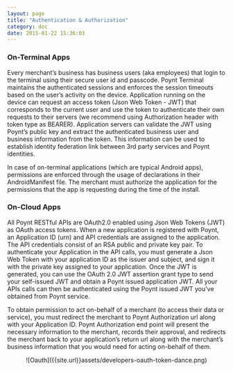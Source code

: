 ```yaml
---
layout: page
title: "Authentication & Authorization"
category: doc
date: 2015-01-22 15:36:03
---
```


### On-Terminal Apps

Every merchant’s business has business users (aka employees) that login to the terminal using their secure user id and passcode. Poynt Terminal maintains the authenticated sessions and enforces the session timeouts based on the user’s activity on the device. Application running on the device can request an access token (Json Web Token - JWT) that corresponds to the current user and use the token to authenticate their own requests to their servers (we recommend using Authorization header with token type as BEARER). Application servers can validate the JWT using Poynt’s public key and extract the authenticated business user and business information from the token. This information can be used to establish identity federation link between 3rd party services and Poynt identities.

In case of on-terminal applications (which are typical Android apps), permissions are enforced through the usage of declarations in their AndroidManifest file. The merchant must authorize the application for the permissions that the app is requesting during the time of the install.


### On-Cloud Apps

All Poynt RESTful APIs are OAuth2.0 enabled using Json Web Tokens (JWT) as OAuth access tokens. When a new application is registered with Poynt, an Application ID (urn) and API credentials are assigned to the application. The API credentials consist of an RSA public and private key pair. To authenticate your Application in the API calls, you must generate a Json Web Token with your application ID as the issuer and subject, and sign it with the private key assigned to your application. Once the JWT is generated, you can use the OAuth 2.0 JWT assertion grant type to send your self-issued JWT and obtain a Poynt issued application JWT. All your APIs calls can then be authenticated using the Poynt issued JWT you’ve obtained from Poynt service.

To obtain permission to act on-behalf of a merchant (to access their data or service), you must redirect the merchant to Poynt Authorization url along with your Application ID. Poynt Authorization end point will present the necessary information to the merchant, records their approval, and redirects the merchant back to your application’s return url along with the merchant’s business information that you would need for acting on-behalf of them.

<center>![Oauth]({{site.url}}assets/developers-oauth-token-dance.png)</center>
